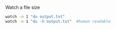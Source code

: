 Watch a file size
```sh
watch -n 1 "du output.txt"
watch -n 1 "du -h output.txt"  #human readable
```
